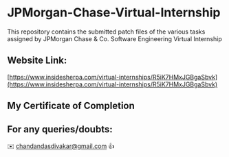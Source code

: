 # JPMorgan-Chase-Virtual-Internship

This repository contains the submitted patch files of the various tasks assigned by JPMorgan Chase &amp; Co. Software Engineering Virtual Internship



## Website Link:

[https://www.insidesherpa.com/virtual-internships/R5iK7HMxJGBgaSbvk](https://www.insidesherpa.com/virtual-internships/R5iK7HMxJGBgaSbvk)




## My Certificate of Completion 
[](https://github.com/chandandas27/JPMorgan-Chase-Virtual-Internship/blob/master/Intership_completion_certificate.pdf)


## For any queries/doubts:

:envelope: chandandasdivakar@gmail.com :thumbsup:
